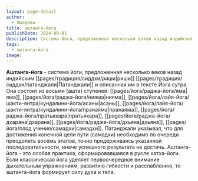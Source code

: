 ```yaml
---
layout: page-detail
author:
  - Яшодеви
title: аштанга-йога
publishDate: 2024-09-01
description: Система йоги, предложенная несколько веков назад индийским риши Патанджали и описанная им в тексте Йога сутра. Она состоит из восьми (ашта) ступеней яма, нияма, асана, пранаяма, пратьяхара, дхарана, дхьяна, самадхи. Патанджали указывал, что для достижения конечной цели пути (самадхи) необходимо по очереди преодолеть восемь этапов, точно придерживаясь указанной последовательности, иначе успешного результата не достичь. Аштанга-йога - это особая практика, сформировавшаяся в русле хатха-йоги. Если классическая йога уделяет первоочередное внимание дыхательным упражнениям, развитию гибкости и расслаблению, то аштанга-йога формирует силу духа и тела.
tags:
  - аштанга-йога
image:
---
```

**Аштанга-йога** - система йоги, предложенная несколько веков назад индийским [[pages/традиция/сиддхи/риши|риши]] [[pages/традиция/сиддхи/патанджали|Патанджали]] и описанная им в тексте Йога сутра. Она состоит из восьми (ашта) ступеней: [[pages/йога/раджа-йога/яма|яма]], [[pages/йога/раджа-йога/нияма|нияма]], [[pages/йога/лайя-йога/шакти-янтра/кундалини-йога/асаны|асаны]], [[pages/йога/лайя-йога/шакти-янтра/кундалини-йога/пранаяма|пранаяма]], [[pages/йога/раджа-йога/пратьяхара|пратьяхара]], [[pages/йога/раджа-йога/дхарана|дхарана]], [[pages/йога/раджа-йога/дхьяна|дхьяна]], [[pages/йога/плод учения/самадхи|самадхи]]. Патанджали указывал, что для достижения конечной цели пути (самадхи) необходимо по очереди преодолеть восемь этапов, точно придерживаясь указанной последовательности, иначе успешного результата не достичь. Аштанга-йога - это особая практика, сформировавшаяся в русле хатха-йоги. Если классическая йога уделяет первоочередное внимание дыхательным упражнениям, развитию гибкости и расслаблению, то аштанга-йога формирует силу духа и тела.

